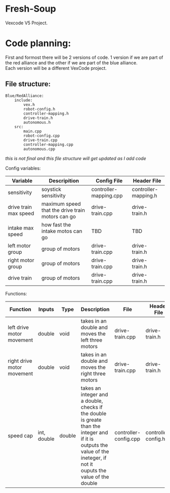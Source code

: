 # Fresh-Soup
Vexcode V5 Project.


# Code planning:

First and formost there will be 2 versions of code. 1 version if we are part of the red alliance and the other if we are part of the blue alliance.  
Each version will be a different VexCode project.  

## File structure:

```
Blue/RedAlliance:  
    include:  
        vex.h  
        robot-config.h  
        controller-mapping.h  
        drive-train.h
        autonomous.h  
    src:  
        main.cpp  
        robot-config.cpp  
        drive-train.cpp  
        controller-mapping.cpp  
        autonomous.cpp
```

*this is not final and this file structure will get updated as I add code*

Config variables:

|Variable|Descripition|Config File|Header File|
|-------------|-------------|-------------|-------------|
|sensitivity|soystick sensitivity|controller-mapping.cpp|controller-mapping.h|
|drive train max speed|maximum speed that the drive train motors can go|drive-train.cpp|drive-train.h|
|intake max speed|how fast the intake motos can go|TBD|TBD|
|left motor group|group of motors|drive-train.cpp|drive-train.h|
|right motor group|group of motors|drive-train.cpp|drive-train.h|
|drive train|group of motors|drive-train.cpp|drive-train.h|

Functions:

|Function|Inputs|Type|Description|File|Header File|  
|-------------|-------------|-------------|-------------|-------------|-------------|
|left drive motor movement|double|void|takes in an double and moves the left three motors|drive-train.cpp|drive-train.h|
|right drive motor movement|double|void|takes in an double and moves the right three motors|drive-train.cpp|drive-train.h|
|speed cap|int, double|double|takes an integer and a double, checks if the double is greate than the integer and if it is outputs the value of the ineteger, if not it ouputs the value of the double|controller-config.cpp|controller-config.h|
